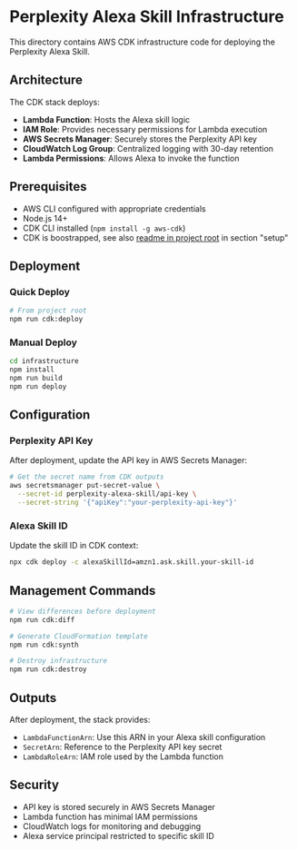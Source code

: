 # Perplexity Alexa Skill Infrastructure

This directory contains AWS CDK infrastructure code for deploying the Perplexity Alexa Skill.

## Architecture

The CDK stack deploys:

- **Lambda Function**: Hosts the Alexa skill logic
- **IAM Role**: Provides necessary permissions for Lambda execution
- **AWS Secrets Manager**: Securely stores the Perplexity API key
- **CloudWatch Log Group**: Centralized logging with 30-day retention
- **Lambda Permissions**: Allows Alexa to invoke the function

## Prerequisites

- AWS CLI configured with appropriate credentials
- Node.js 14+
- CDK CLI installed (`npm install -g aws-cdk`)
- CDK is boostrapped, see also [readme in project root](../README.md) in section "setup"

## Deployment

### Quick Deploy

```bash
# From project root
npm run cdk:deploy
```

### Manual Deploy

```bash
cd infrastructure
npm install
npm run build
npm run deploy
```

## Configuration

### Perplexity API Key

After deployment, update the API key in AWS Secrets Manager:

```bash
# Get the secret name from CDK outputs
aws secretsmanager put-secret-value \
  --secret-id perplexity-alexa-skill/api-key \
  --secret-string '{"apiKey":"your-perplexity-api-key"}'
```

### Alexa Skill ID

Update the skill ID in CDK context:

```bash
npx cdk deploy -c alexaSkillId=amzn1.ask.skill.your-skill-id
```

## Management Commands

```bash
# View differences before deployment
npm run cdk:diff

# Generate CloudFormation template
npm run cdk:synth

# Destroy infrastructure
npm run cdk:destroy
```

## Outputs

After deployment, the stack provides:

- `LambdaFunctionArn`: Use this ARN in your Alexa skill configuration
- `SecretArn`: Reference to the Perplexity API key secret
- `LambdaRoleArn`: IAM role used by the Lambda function

## Security

- API key is stored securely in AWS Secrets Manager
- Lambda function has minimal IAM permissions
- CloudWatch logs for monitoring and debugging
- Alexa service principal restricted to specific skill ID